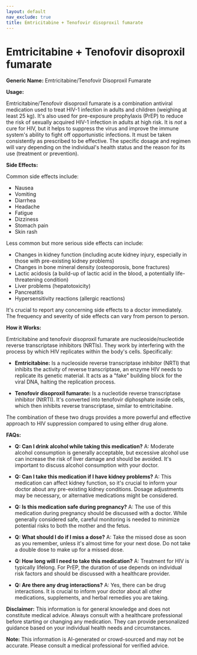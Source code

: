 ```yaml
---
layout: default
nav_exclude: true
title: Emtricitabine + Tenofovir disoproxil fumarate
---
```


# Emtricitabine + Tenofovir disoproxil fumarate

**Generic Name:** Emtricitabine/Tenofovir Disoproxil Fumarate

**Usage:**

Emtricitabine/Tenofovir disoproxil fumarate is a combination antiviral medication used to treat HIV-1 infection in adults and children (weighing at least 25 kg).  It's also used for pre-exposure prophylaxis (PrEP) to reduce the risk of sexually acquired HIV-1 infection in adults at high risk.  It is *not* a cure for HIV, but it helps to suppress the virus and improve the immune system's ability to fight off opportunistic infections.  It must be taken consistently as prescribed to be effective.  The specific dosage and regimen will vary depending on the individual's health status and the reason for its use (treatment or prevention).

**Side Effects:**

Common side effects include:

* Nausea
* Vomiting
* Diarrhea
* Headache
* Fatigue
* Dizziness
* Stomach pain
* Skin rash

Less common but more serious side effects can include:

* Changes in kidney function (including acute kidney injury, especially in those with pre-existing kidney problems)
* Changes in bone mineral density (osteoporosis, bone fractures)
* Lactic acidosis (a build-up of lactic acid in the blood, a potentially life-threatening condition)
* Liver problems (hepatotoxicity)
* Pancreatitis
* Hypersensitivity reactions (allergic reactions)

It's crucial to report any concerning side effects to a doctor immediately.  The frequency and severity of side effects can vary from person to person.

**How it Works:**

Emtricitabine and tenofovir disoproxil fumarate are nucleoside/nucleotide reverse transcriptase inhibitors (NRTIs).  They work by interfering with the process by which HIV replicates within the body's cells.  Specifically:

* **Emtricitabine:**  Is a nucleoside reverse transcriptase inhibitor (NRTI) that inhibits the activity of reverse transcriptase, an enzyme HIV needs to replicate its genetic material.  It acts as a "fake" building block for the viral DNA, halting the replication process.

* **Tenofovir disoproxil fumarate:** Is a nucleotide reverse transcriptase inhibitor (NtRTI).  It's converted into tenofovir diphosphate inside cells, which then inhibits reverse transcriptase, similar to emtricitabine.


The combination of these two drugs provides a more powerful and effective approach to HIV suppression compared to using either drug alone.

**FAQs:**

* **Q: Can I drink alcohol while taking this medication?** A:  Moderate alcohol consumption is generally acceptable, but excessive alcohol use can increase the risk of liver damage and should be avoided.  It's important to discuss alcohol consumption with your doctor.

* **Q: Can I take this medication if I have kidney problems?** A:  This medication can affect kidney function, so it's crucial to inform your doctor about any pre-existing kidney conditions.  Dosage adjustments may be necessary, or alternative medications might be considered.

* **Q: Is this medication safe during pregnancy?** A:  The use of this medication during pregnancy should be discussed with a doctor.  While generally considered safe, careful monitoring is needed to minimize potential risks to both the mother and the fetus.

* **Q: What should I do if I miss a dose?** A:  Take the missed dose as soon as you remember, unless it's almost time for your next dose.  Do not take a double dose to make up for a missed dose.

* **Q: How long will I need to take this medication?** A:  Treatment for HIV is typically lifelong.  For PrEP, the duration of use depends on individual risk factors and should be discussed with a healthcare provider.

* **Q: Are there any drug interactions?** A:  Yes, there can be drug interactions.  It is crucial to inform your doctor about all other medications, supplements, and herbal remedies you are taking.


**Disclaimer:** This information is for general knowledge and does not constitute medical advice.  Always consult with a healthcare professional before starting or changing any medication.  They can provide personalized guidance based on your individual health needs and circumstances.


**Note:** This information is AI-generated or crowd-sourced and may not be accurate. Please consult a medical professional for verified advice.